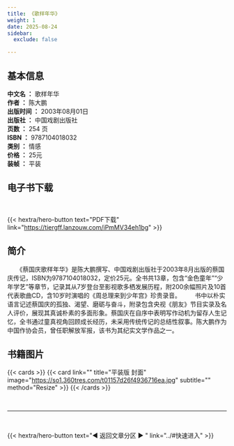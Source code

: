 ```yaml
---
title: 《歌样年华》
weight: 1
date: 2025-08-24
sidebar:
  exclude: false

---
```



## 基本信息

**中文名 ：** 歌样年华  
**作者 ：** 陈大鹏  
**出版时间 ：** 2003年08月01日   
**出版社 ：** 中国戏剧出版社  
**页数 ：** 254 页  
**ISBN ：** 9787104018032  
**类别 ：** 情感  
**价格 ：** 25元  
**装帧 ：** 平装  


## 电子书下载

<br>

{{< hextra/hero-button text="PDF下载" link="https://tiergff.lanzouw.com/iPmMV34eh1bg" >}}


## 简介

　　《蔡国庆歌样年华》是陈大鹏撰写、中国戏剧出版社于2003年8月出版的蔡国庆传记，ISBN为9787104018032，定价25元。全书共13章，包含“金色童年”“少年学艺”等章节，记录其从7岁登台至影视歌多栖发展历程，附200余幅照片及10首代表歌曲CD，含10岁时演唱的《周总理来到少年宫》珍贵录音。
　　书中以朴实语言记述蔡国庆的孤独、渴望、磨砺与奋斗，附录包含央视《朋友》节目实录及名人评价，展现其真诚朴素的多面形象。蔡国庆在自序中表明写作动机为留存人生记忆，全书通过童真视角回顾成长经历，未采用传统传记的总结性叙事。陈大鹏作为中国作协会员，曾任职解放军报，该书为其纪实文学作品之一。


## 书籍图片

{{< cards >}}
  {{< card link="" title="平装版 封面" image="https://so1.360tres.com/t01157d26f4936716ea.jpg" subtitle="" method="Resize" >}}
{{< /cards >}}



<br>
<hr>
<br>

{{< hextra/hero-button text="◀ 返回文章分区 ▶ " link="../#快速进入" >}}



